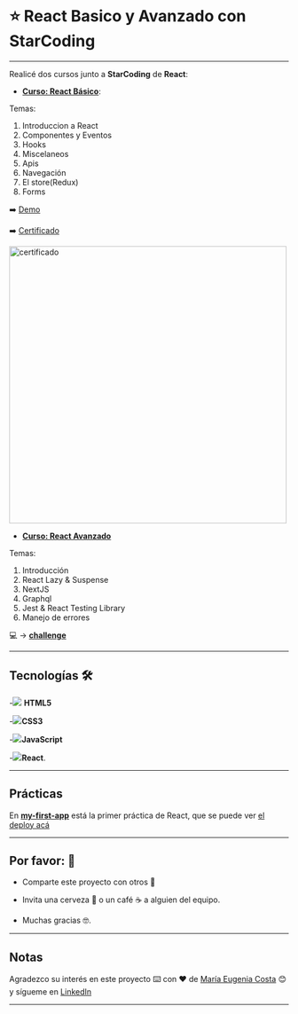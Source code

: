 # :star: React Basico y Avanzado con StarCoding

---

Realicé dos cursos junto a **StarCoding** de **React**:

- [**Curso: React Básico**](https://github.com/eugenia1984/React-StarCoding/tree/main/react-basico):

Temas:

1. Introduccion a React
2. Componentes y Eventos
3. Hooks
4. Miscelaneos
5. Apis
6. Navegación
7. El store(Redux)
8. Forms

➡️ [Demo](https://react-basico-start-coding.netlify.app/)

➡️ [Certificado](https://github.com/eugenia1984/React-StarCoding/blob/main/certificado_react_basico.pdf)

<img src="https://user-images.githubusercontent.com/72580574/209708680-7c52dee0-e8bd-4d90-987e-062188dd42f2.png" alt="certificado" width= "500" >


- [**Curso: React Avanzado**](https://github.com/eugenia1984/React-StarCoding/tree/main/react-avanzado)


Temas:

1. Introducción
2. React Lazy & Suspense
3. NextJS
4. Graphql
5. Jest & React Testing Library
6. Manejo de errores

:computer: -> [**challenge**](https://github.com/eugenia1984/React-StarCoding/tree/main/challenge)


---

## Tecnologías 🛠️

-<img src="https://img.icons8.com/color/30/null/html-5--v1.png"/> **HTML5**

-<img src="https://img.icons8.com/color/30/null/css3.png"/>**CSS3**

-<img src="https://img.icons8.com/color/30/null/javascript--v1.png"/>**JavaScript**

-<img src="https://img.icons8.com/bubbles/30/null/react.png"/>**React**.

---

## Prácticas


En [**my-first-app**](https://github.com/eugenia1984/React-StarCoding/tree/main/my-first-app) está la primer práctica de React, que se puede ver [el deploy acá](https://react-basico-start-coding.netlify.app/)

---

## Por favor: 🎁

- Comparte este proyecto con otros 📢

- Invita una cerveza 🍺 o un café ☕ a alguien del equipo.

- Muchas gracias 🤓.

---

## Notas

Agradezco su interés en este proyecto ⌨️ con ❤️ de [María Eugenia Costa](https://github.com/eugenia1984) 😊 y sígueme en [LinkedIn](http://www.linkedin.com/in/maríaeugeniacosta)

---
